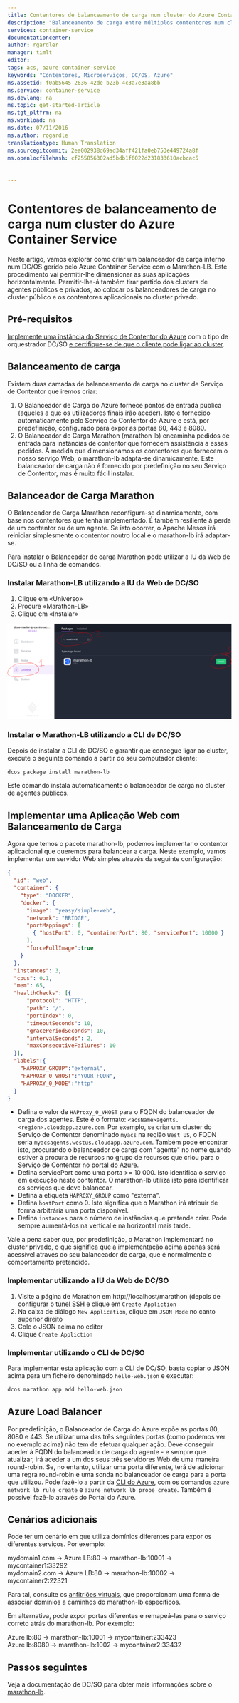 ```yaml
---
title: Contentores de balanceamento de carga num cluster do Azure Container Service | Microsoft Docs
description: "Balanceamento de carga entre múltiplos contentores num cluster do Azure Container Service."
services: container-service
documentationcenter: 
author: rgardler
manager: timlt
editor: 
tags: acs, azure-container-service
keywords: "Contentores, Microserviços, DC/OS, Azure"
ms.assetid: f0ab5645-2636-42de-b23b-4c3a7e3aa8bb
ms.service: container-service
ms.devlang: na
ms.topic: get-started-article
ms.tgt_pltfrm: na
ms.workload: na
ms.date: 07/11/2016
ms.author: rogardle
translationtype: Human Translation
ms.sourcegitcommit: 2ea002938d69ad34aff421fa0eb753e449724a8f
ms.openlocfilehash: cf255856302ad5bdb1f6022d231833610acbcac5


---
```

# <a name="load-balance-containers-in-an-azure-container-service-cluster"></a>Contentores de balanceamento de carga num cluster do Azure Container Service
Neste artigo, vamos explorar como criar um balanceador de carga interno num DC/OS gerido pelo Azure Container Service com o Marathon-LB. Este procedimento vai permitir-lhe dimensionar as suas aplicações horizontalmente. Permitir-lhe-á também tirar partido dos clusters de agentes públicos e privados, ao colocar os balanceadores de carga no cluster público e os contentores aplicacionais no cluster privado.

## <a name="prerequisites"></a>Pré-requisitos
[Implemente uma instância do Serviço de Contentor do Azure](container-service-deployment.md) com o tipo de orquestrador DC/SO [e certifique-se de que o cliente pode ligar ao cluster](container-service-connect.md). 

## <a name="load-balancing"></a>Balanceamento de carga
Existem duas camadas de balanceamento de carga no cluster de Serviço de Contentor que iremos criar: 

1. O Balanceador de Carga do Azure fornece pontos de entrada pública (aqueles a que os utilizadores finais irão aceder). Isto é fornecido automaticamente pelo Serviço do Contentor do Azure e está, por predefinição, configurado para expor as portas 80, 443 e 8080.
2. O Balanceador de Carga Marathon (marathon lb) encaminha pedidos de entrada para instâncias de contentor que fornecem assistência a esses pedidos. À medida que dimensionamos os contentores que fornecem o nosso serviço Web, o marathon-lb adapta-se dinamicamente. Este balanceador de carga não é fornecido por predefinição no seu Serviço de Contentor, mas é muito fácil instalar.

## <a name="marathon-load-balancer"></a>Balanceador de Carga Marathon
O Balanceador de Carga Marathon reconfigura-se dinamicamente, com base nos contentores que tenha implementado. É também resiliente à perda de um contentor ou de um agente. Se isto ocorrer, o Apache Mesos irá reiniciar simplesmente o contentor noutro local e o marathon-lb irá adaptar-se.

Para instalar o Balanceador de carga Marathon pode utilizar a IU da Web de DC/SO ou a linha de comandos.

### <a name="install-marathonlb-using-dcos-web-ui"></a>Instalar Marathon-LB utilizando a IU da Web de DC/SO
1. Clique em «Universo»
2. Procure «Marathon-LB»
3. Clique em «Instalar»

![Instalar o marathon-lb através da Interface de Web de DC/SO](./media/dcos/marathon-lb-install.png)

### <a name="install-marathonlb-using-the-dcos-cli"></a>Instalar o Marathon-LB utilizando a CLI de DC/SO
Depois de instalar a CLI de DC/SO e garantir que consegue ligar ao cluster, execute o seguinte comando a partir do seu computador cliente:

```bash
dcos package install marathon-lb
```

Este comando instala automaticamente o balanceador de carga no cluster de agentes públicos.

## <a name="deploy-a-load-balanced-web-application"></a>Implementar uma Aplicação Web com Balanceamento de Carga
Agora que temos o pacote marathon-lb, podemos implementar o contentor aplicacional que queremos para balancear a carga. Neste exemplo, vamos implementar um servidor Web simples através da seguinte configuração:

```json
{
  "id": "web",
  "container": {
    "type": "DOCKER",
    "docker": {
      "image": "yeasy/simple-web",
      "network": "BRIDGE",
      "portMappings": [
        { "hostPort": 0, "containerPort": 80, "servicePort": 10000 }
      ],
      "forcePullImage":true
    }
  },
  "instances": 3,
  "cpus": 0.1,
  "mem": 65,
  "healthChecks": [{
      "protocol": "HTTP",
      "path": "/",
      "portIndex": 0,
      "timeoutSeconds": 10,
      "gracePeriodSeconds": 10,
      "intervalSeconds": 2,
      "maxConsecutiveFailures": 10
  }],
  "labels":{
    "HAPROXY_GROUP":"external",
    "HAPROXY_0_VHOST":"YOUR FQDN",
    "HAPROXY_0_MODE":"http"
  }
}

```

* Defina o valor de `HAProxy_0_VHOST` para o FQDN do balanceador de carga dos agentes. Este é o formato: `<acsName>agents.<region>.cloudapp.azure.com`. Por exemplo, se criar um cluster do Serviço de Contentor denominado `myacs` na região `West US`, o FQDN seria `myacsagents.westus.cloudapp.azure.com`. Também pode encontrar isto, procurando o balanceador de carga com "agente" no nome quando estiver à procura de recursos no grupo de recursos que criou para o Serviço de Contentor no [portal do Azure](https://portal.azure.com).
* Defina servicePort como uma porta >= 10 000. Isto identifica o serviço em execução neste contentor. O marathon-lb utiliza isto para identificar os serviços que deve balancear.
* Defina a etiqueta `HAPROXY_GROUP` como "externa".
* Defina `hostPort` como 0. Isto significa que o Marathon irá atribuir de forma arbitrária uma porta disponível.
* Defina `instances` para o número de instâncias que pretende criar. Pode sempre aumentá-los na vertical e na horizontal mais tarde.

Vale a pena saber que, por predefinição, o Marathon implementará no cluster privado, o que significa que a implementação acima apenas será acessível através do seu balanceador de carga, que é normalmente o comportamento pretendido.

### <a name="deploy-using-the-dcos-web-ui"></a>Implementar utilizando a IU da Web de DC/SO
1. Visite a página de Marathon em http://localhost/marathon (depois de configurar o [túnel SSH](container-service-connect.md) e clique em `Create Appliction`
2. Na caixa de diálogo `New Application`, clique em `JSON Mode` no canto superior direito
3. Cole o JSON acima no editor
4. Clique `Create Appliction`

### <a name="deploy-using-the-dcos-cli"></a>Implementar utilizando o CLI de DC/SO
Para implementar esta aplicação com a CLI de DC/SO, basta copiar o JSON acima para um ficheiro denominado `hello-web.json` e executar:

```bash
dcos marathon app add hello-web.json
```

## <a name="azure-load-balancer"></a>Azure Load Balancer
Por predefinição, o Balanceador de Carga do Azure expõe as portas 80, 8080 e 443. Se utilizar uma das três seguintes portas (como podemos ver no exemplo acima) não tem de efetuar qualquer ação. Deve conseguir aceder à FQDN do balanceador de carga do agente - e sempre que atualizar, irá aceder a um dos seus três servidores Web de uma maneira round-robin. Se, no entanto, utilizar uma porta diferente, terá de adicionar uma regra round-robin e uma sonda no balanceador de carga para a porta que utilizou. Pode fazê-lo a partir da [CLI do Azure](../xplat-cli-azure-resource-manager.md), com os comandos `azure network lb rule create` e `azure network lb probe create`. Também é possível fazê-lo através do Portal do Azure.

## <a name="additional-scenarios"></a>Cenários adicionais
Pode ter um cenário em que utiliza domínios diferentes para expor os diferentes serviços. Por exemplo:

mydomain1.com -> Azure LB:80 -> marathon-lb:10001 -> mycontainer1:33292  
mydomain2.com -> Azure LB:80 -> marathon-lb:10002 -> mycontainer2:22321

Para tal, consulte os [anfitriões virtuais](https://mesosphere.com/blog/2015/12/04/dcos-marathon-lb/), que proporcionam uma forma de associar domínios a caminhos do marathon-lb específicos.

Em alternativa, pode expor portas diferentes e remapeá-las para o serviço correto atrás do marathon-lb. Por exemplo:

Azure lb:80 -> marathon-lb:10001 -> mycontainer:233423  
Azure lb:8080 -> marathon-lb:1002 -> mycontainer2:33432

## <a name="next-steps"></a>Passos seguintes
Veja a documentação de DC/SO para obter mais informações sobre o [marathon-lb](https://dcos.io/docs/1.7/usage/service-discovery/marathon-lb/).




<!--HONumber=Nov16_HO2-->



